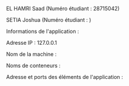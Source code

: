 EL HAMRI Saad (Numéro étudiant : 28715042)

SETIA Joshua (Numéro étudiant : )



Informations de l'application :

Adresse IP : 127.0.0.1

Nom de la machine :

Noms de conteneurs :

Adresse et ports des éléments de l'application :
